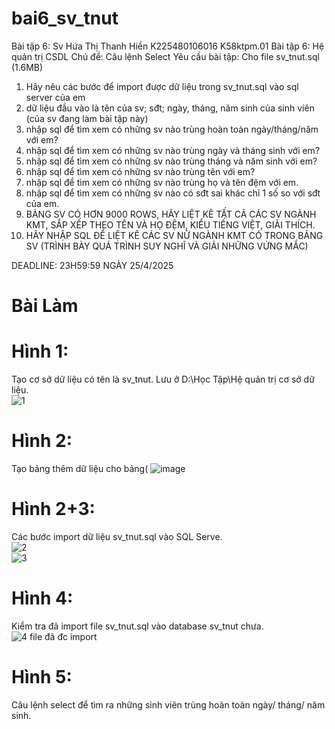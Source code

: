 # bai6_sv_tnut
Bài tập 6:  Sv Hứa Thị Thanh Hiền K225480106016 K58ktpm.01 
Bài tập 6: Hệ quản trị CSDL
Chủ đề: Câu lệnh Select
Yêu cầu bài tập: 
Cho file sv_tnut.sql (1.6MB)
1. Hãy nêu các bước để import được dữ liệu trong sv_tnut.sql vào sql server của em
2. dữ liệu đầu vào là tên của sv; sđt; ngày, tháng, năm sinh của sinh viên (của sv đang làm bài tập này)
3. nhập sql để tìm xem có những sv nào trùng hoàn toàn ngày/tháng/năm với em?
4. nhập sql để tìm xem có những sv nào trùng ngày và tháng sinh với em?
5. nhập sql để tìm xem có những sv nào trùng tháng và năm sinh với em?
6. nhập sql để tìm xem có những sv nào trùng tên với em?
7. nhập sql để tìm xem có những sv nào trùng họ và tên đệm với em.
8. nhập sql để tìm xem có những sv nào có sđt sai khác chỉ 1 số so với sđt của em.
9. BẢNG SV CÓ HƠN 9000 ROWS, HÃY LIỆT KÊ TẤT CẢ CÁC SV NGÀNH KMT, SẮP XẾP THEO TÊN VÀ HỌ ĐỆM, KIỂU TIẾNG  VIỆT, GIẢI THÍCH.
10. HÃY NHẬP SQL ĐỂ LIỆT KÊ CÁC SV NỮ NGÀNH KMT CÓ TRONG BẢNG SV (TRÌNH BÀY QUÁ TRÌNH SUY NGHĨ VÀ GIẢI NHỮNG VỨNG MẮC)

DEADLINE: 23H59:59 NGÀY 25/4/2025  
# Bài Làm  
# Hình 1:  
Tạo cơ sở dữ liệu có tên là sv_tnut. Lưu ở D:\Học Tập\Hệ quản trị cơ sở dữ liệu.  
![1](https://github.com/user-attachments/assets/fba6d8f8-ba8c-4e27-8e3b-49ac98ded6a6)  

# Hình 2: 
Tạo bảng thêm dữ liệu cho bảng( 
![image](https://github.com/user-attachments/assets/313e9a1e-2a8a-4667-9f13-fddca8ab3ddc)


# Hình 2+3:  
Các bước import dữ liệu sv_tnut.sql vào SQL Serve.  
![2](https://github.com/user-attachments/assets/71f9ae4a-c1cb-4c0d-b877-a8db46986bef)  
![3](https://github.com/user-attachments/assets/1bbae965-9f7e-4ddc-9738-c30f2533e06a)  

# Hình 4:  
Kiểm tra đã import file sv_tnut.sql vào database sv_tnut chưa.  
![4  file đã đc import](https://github.com/user-attachments/assets/cacc36d7-5ba2-4845-8e72-1e7f9da6c03b)  

# Hình 5:  
Câu lệnh select để tìm ra những sinh viên trùng hoàn toàn ngày/ tháng/ năm sinh.  























